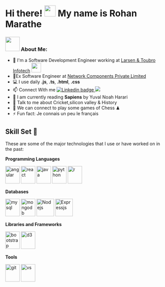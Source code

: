 # Hi there! <img src="https://github.com/TheDudeThatCode/TheDudeThatCode/blob/master/Assets/Hi.gif" width="35" /> My name is Rohan Marathe
### <img src="https://github.com/TheDudeThatCode/TheDudeThatCode/blob/master/Assets/Developer.gif" width="45" /> About Me:
- 🏦 I'm a Software Development Engineer working at <a href="https://www.lntinfotech.com/">Larsen & Toubro Infotech</a> 
      <img src="https://media.giphy.com/media/WUlplcMpOCEmTGBtBW/giphy.gif" width="30">    
- 💼Ex Software Engineer at <a href="https://www.nciportal.com/#/clz/home">Network Components Private Limited</a>
- 💻 I use daily **.js**, **.ts**, **.html**,  **.css**
- 📫 Connect With me
    <a href="https://www.linkedin.com/in/rohan-marathe-5a6111156">
    <img src="https://img.shields.io/badge/-LinkedIn-blue?style=flat-square&logo=Linkedin&logoColor=white&link=https://www.linkedin.com/in/shivashishyadav/" alt="Linkedin badge" />
  </a>
  <a href="mailto:marhan512.rm@gmail.com">
    <img src="https://img.shields.io/badge/-Gmail-c14438?style=flat-square&logo=Gmail&logoColor=white&link=mailto:shivashishmca@gmail.com" />
  </a>
- 📖 I am currently reading **Sapiens** by Yuval Noah Harari
- 💬 Talk to me about Cricket,silicon valley & History
- 👯 We can connect to play some games of Chess ♟
- ⚡ Fun fact: Je connais un peu le français


## Skill Set :muscle:

These are some of the major technologies that I use or have worked on in the past:

**Programming Languages**
<p align="left">
      <img src="https://www.vectorlogo.zone/logos/angular/angular-icon.svg" alt="angular" width="45" height="55"/>
      <img src="https://www.vectorlogo.zone/logos/reactjs/reactjs-icon.svg" alt="react" width="45" height="55"/> 
      <img src="https://www.vectorlogo.zone/logos/java/java-icon.svg" alt="java" width="45" height="55"/> 
      <img src="https://www.vectorlogo.zone/logos/python/python-icon.svg" alt="python" width="45" height="55"/>
      <img src="https://www.vectorlogo.zone/logos/r-project/r-project-icon.svg" alt="r" width="45" height="55"/>
</p>

**Databases**
<p align="left">
      <img src="https://www.vectorlogo.zone/logos/mysql/mysql-icon.svg" alt="mysql" width="45" height="55"/>
      <img src="https://www.vectorlogo.zone/logos/mongodb/mongodb-icon.svg" alt="mongodb" width="45" height="55"/>
      <img src="https://www.vectorlogo.zone/logos/nodejs/nodejs-icon.svg" alt="Nodejs" width="55" height="55"/>
      <img src="https://www.vectorlogo.zone/logos/expressjs/expressjs-icon.svg" alt="Expressjs" width="55" height="55"/>
</p>

**Libraries and Frameworks**
<p align="left">
      <img src="https://www.vectorlogo.zone/logos/getbootstrap/getbootstrap-icon.svg" alt="bootstrap" width="45" height="55"/>
      <img src="https://www.vectorlogo.zone/logos/d3js/d3js-icon.svg" alt="d3" width="45" height="55"/>
</p>

**Tools**
<p align="left">
      <img src="https://www.vectorlogo.zone/logos/git-scm/git-scm-icon.svg" alt="git" width="45" height="55"/>
      <img src="https://www.vectorlogo.zone/logos/visualstudio_code/visualstudio_code-icon.svg" alt="vs"width="45" height="55"/>
</p>














